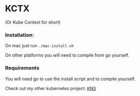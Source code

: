 # KCTX
(Or Kube Context for short)

### Installation:

On mac just run ``./mac-install.sh``

On other platforms you will need to compile from go yourself.

### Requirements

You will need go to use the install script and to compile yourself.

Check out my other kubernetes project: 
[KNS](https://github.com/Herjuus/kns)
